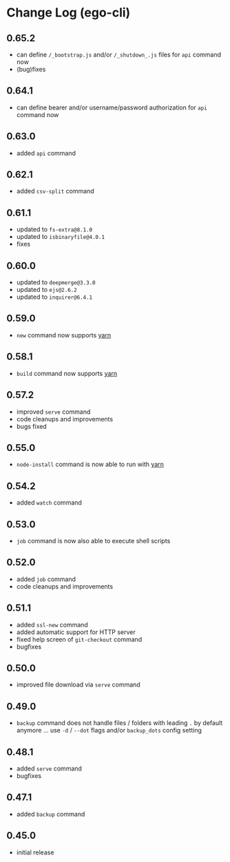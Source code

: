 # Change Log (ego-cli)

## 0.65.2

* can define `/_bootstrap.js` and/or `/_shutdown_.js` files for `api` command now
* (bug)fixes

## 0.64.1

* can define bearer and/or username/password authorization for `api` command now

## 0.63.0

* added `api` command

## 0.62.1

* added `csv-split` command

## 0.61.1

* updated to `fs-extra@8.1.0`
* updated to `isbinaryfile@4.0.1`
* fixes

## 0.60.0

* updated to `deepmerge@3.3.0`
* updated to `ejs@2.6.2`
* updated to `inquirer@6.4.1`

## 0.59.0

* `new` command now supports [yarn](https://yarnpkg.com/)

## 0.58.1

* `build` command now supports [yarn](https://yarnpkg.com/)

## 0.57.2

* improved `serve` command
* code cleanups and improvements
* bugs fixed

## 0.55.0

* `node-install` command is now able to run with [yarn](https://yarnpkg.com/)

## 0.54.2

* added `watch` command

## 0.53.0

* `job` command is now also able to execute shell scripts

## 0.52.0

* added `job` command
* code cleanups and improvements

## 0.51.1

* added `ssl-new` command
* added automatic support for HTTP server
* fixed help screen of `git-checkout` command
* bugfixes

## 0.50.0

* improved file download via `serve` command

## 0.49.0

* `backup` command does not handle files / folders with leading `.` by default anymore ... use `-d` / `--dot` flags and/or `backup_dots` config setting

## 0.48.1

* added `serve` command
* bugfixes

## 0.47.1

* added `backup` command

## 0.45.0

* initial release
